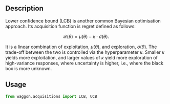 ## Description

Lower confidence bound (LCB) is another common Bayesian optimisation approach. Its acquisition function is regret defined as follows:

$$
\mathcal{R}(\theta) = \mu(\theta) - \kappa \cdot \sigma(\theta).
$$

It is a linear combination of exploitation, $\mu(\theta)$, and exploration, $\sigma(\theta)$. The trade-off between the two is controlled via the hyperparameter $\kappa$. Smaller $\kappa$ yields more exploitation, and larger values of $\kappa$ yield more exploration of high-variance responses, where uncertainty is higher, i.e., where the black box is more unknown.

## Usage

```python
from waggon.acquisitions import LCB, UCB
```


